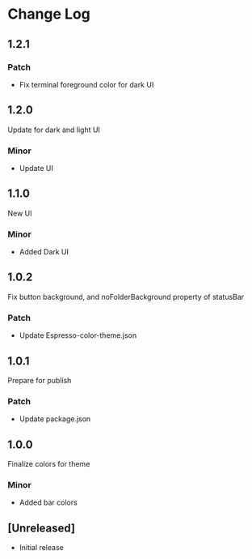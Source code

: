 # Change Log
## 1.2.1

### Patch
- Fix terminal foreground color for dark UI
## 1.2.0

Update for dark and light UI
### Minor
- Update UI
## 1.1.0

New UI 
### Minor
- Added Dark UI

## 1.0.2

Fix button background, and noFolderBackground property of statusBar
### Patch
- Update Espresso-color-theme.json

## 1.0.1

Prepare for publish
### Patch
- Update package.json

## 1.0.0

Finalize colors for theme
### Minor
- Added bar colors

## [Unreleased]
- Initial release
